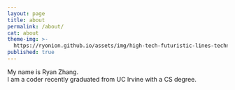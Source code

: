 ```yaml
---
layout: page
title: about
permalink: /about/
cat: about
theme-img: >-
  https://ryonion.github.io/assets/img/high-tech-futuristic-lines-technology-banner_1017-23966.jpg
published: true
---
```


My name is Ryan Zhang.<br>
I am a coder recently graduated from UC Irvine with a CS degree.
